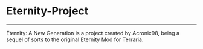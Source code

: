 # Eternity-Project
___
Eternity: A New Generation is a project created by Acronix98, being a sequel of sorts to the original Eternity Mod for Terraria. 